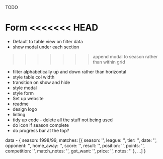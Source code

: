 TODO

Form
<<<<<<< HEAD
=======
- Default to table view on filter data
- show modal under each section
>>>>>>> append modal to season rather than within grid
- filter alphabetically up and down rather than horizontal
- style table col width
- transition on show and hide
- style modal
- style form
- Set up website
- readme
- design logo
- linting
- tidy up code - delete all the stuff not being used
- do icon if season complete
- do progress bar at the top?

data -
{ 
    season: 1998/99,
    matches: [{
        season: '',
        league: '',
        tier: '',
        date: '',
        opponent: '',
        home_away: '',
        score: '',
        result: '',
        position: '',
        points: '',
        competition: '',
        match_notes: '',
        got_want: '',
        price: '',
        notes: ''
    }, ...]
 }